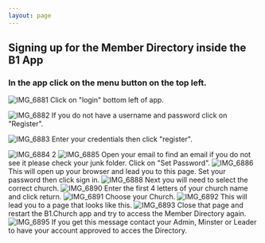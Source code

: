 ```yaml
---
layout: page
---
```


## Signing up for the Member Directory inside the B1 App

### In the app click on the menu button on the top left.

![IMG_6881](https://user-images.githubusercontent.com/65249159/204531051-f98ed31d-08ba-4fda-82d2-b394c516d16f.PNG)
Click on "login" bottom left of app.

![IMG_6882](https://user-images.githubusercontent.com/65249159/204531413-91568eca-79bc-4886-b005-ca937d0303c6.PNG)
If you do not have a username and password click on "Register".

![IMG_6883](https://user-images.githubusercontent.com/65249159/204531713-ac8154c7-501e-401d-be06-f9c2c647a7e5.PNG)
Enter your credentials then click "register".

![IMG_6884 2](https://user-images.githubusercontent.com/65249159/204531870-626aae6b-c330-4b07-ab7b-61b36a7d1c87.PNG)
![IMG_6885](https://user-images.githubusercontent.com/65249159/204532007-85a63729-f8e4-42d5-9472-116412bc0c17.PNG)
Open your email to find an email if you do not see it please check your junk folder. Click on "Set Password".
![IMG_6886](https://user-images.githubusercontent.com/65249159/204532131-5c64dc46-f561-43ad-a033-883f380acd51.PNG)
This will open up your browser and lead you to this page. Set your password then click sign in.
![IMG_6888](https://user-images.githubusercontent.com/65249159/204532362-ad0b4dd1-9807-40aa-85f3-f4c7c5e4dfd1.PNG)
Next you will need to select the correct church.
![IMG_6890](https://user-images.githubusercontent.com/65249159/204532550-35f9a17a-d3bb-48a5-a9a9-e32cd83dcc55.PNG)
Enter the first 4 letters of your church name and click return.
![IMG_6891](https://user-images.githubusercontent.com/65249159/204532835-be10e3ee-ad4e-46af-a0e6-94999c60cb05.PNG)
Choose your Church.
![IMG_6892](https://user-images.githubusercontent.com/65249159/204532950-a6900fe7-10fe-4843-8aa6-6ab856f2b2cf.PNG)
This will lead you to a page that looks like this.
![IMG_6893](https://user-images.githubusercontent.com/65249159/204533050-6135a8ed-6685-44db-8d21-96abdda2fb74.PNG)
Close that page and restart the B1.Church app and try to access the Member Directory again.
![IMG_6895](https://user-images.githubusercontent.com/65249159/204533311-7fc1ba30-816c-4705-ad89-02f6b92da8b4.PNG)
If you get this message contact your Admin, Minster or Leader to have your account approved to acces the Directory. 

